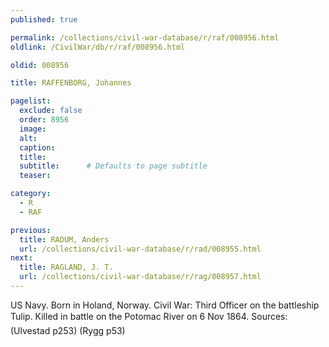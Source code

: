 ```yaml
---
published: true

permalink: /collections/civil-war-database/r/raf/008956.html
oldlink: /CivilWar/db/r/raf/008956.html

oldid: 008956

title: RAFFENBORG, Johannes

pagelist:
  exclude: false
  order: 8956
  image: 
  alt:
  caption:
  title:
  subtitle:      # Defaults to page subtitle
  teaser:

category: 
  - R 
  - RAF

previous:
  title: RADUM, Anders
  url: /collections/civil-war-database/r/rad/008955.html  
next:
  title: RAGLAND, J. T.
  url: /collections/civil-war-database/r/rag/008957.html   
---
```

US Navy. Born in Holand, Norway. Civil War: Third Officer on the battleship &#147;Tulip&#148;. Killed in battle on the Potomac River on 6 Nov 1864. Sources: (Ulvestad p253) (Rygg p53)